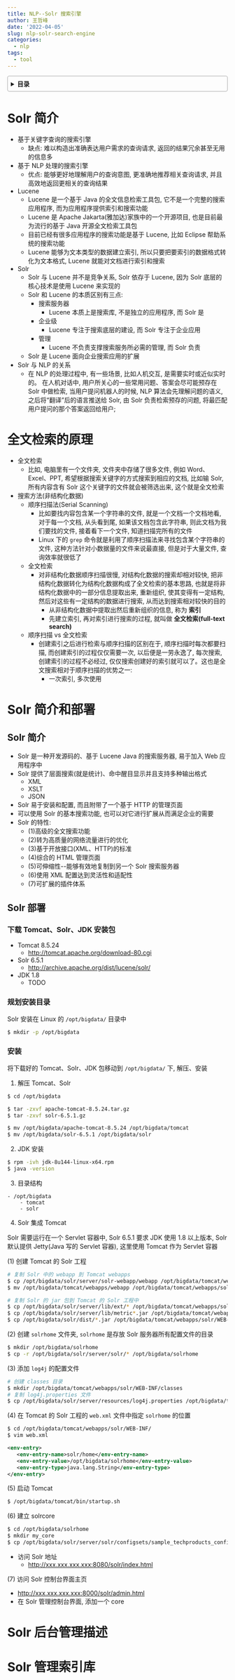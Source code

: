 ```yaml
---
title: NLP--Solr 搜索引擎
author: 王哲峰
date: '2022-04-05'
slug: nlp-solr-search-engine
categories:
  - nlp
tags:
  - tool
---
```


<style>
details {
    border: 1px solid #aaa;
    border-radius: 4px;
    padding: .5em .5em 0;
}
summary {
    font-weight: bold;
    margin: -.5em -.5em 0;
    padding: .5em;
}
details[open] {
    padding: .5em;
}
details[open] summary {
    border-bottom: 1px solid #aaa;
    margin-bottom: .5em;
}
</style>

<details><summary>目录</summary><p>

- [Solr 简介](#solr-简介)
- [全文检索的原理](#全文检索的原理)
- [Solr 简介和部署](#solr-简介和部署)
  - [Solr 简介](#solr-简介-1)
  - [Solr 部署](#solr-部署)
    - [下载 Tomcat、Solr、JDK 安装包](#下载-tomcatsolrjdk-安装包)
    - [规划安装目录](#规划安装目录)
    - [安装](#安装)
- [Solr 后台管理描述](#solr-后台管理描述)
- [Solr 管理索引库](#solr-管理索引库)
</p></details><p></p>

# Solr 简介

- 基于关键字查询的搜索引擎
    - 缺点: 难以构造出准确表达用户需求的查询请求, 返回的结果冗余甚至无用的信息多
- 基于 NLP 处理的搜索引擎
    - 优点: 能够更好地理解用户的查询意图, 更准确地推荐相关查询请求, 并且高效地返回更相关的查询结果
- Lucene
    - Lucene 是一个基于 Java 的全文信息检索工具包, 它不是一个完整的搜索应用程序, 而为应用程序提供索引和搜索功能
    - Lucene 是 Apache Jakarta(雅加达)家族中的一个开源项目, 也是目前最为流行的基于 Java 开源全文检索工具包
    - 目前已经有很多应用程序的搜索功能是基于 Lucene, 比如 Eclipse 帮助系统的搜索功能
    - Lucene 能够为文本类型的数据建立索引, 所以只要把要索引的数据格式转化为文本格式, Lucene 就能对文档进行索引和搜索
- Solr
    - Solr 与 Lucene 并不是竞争关系, Solr 依存于 Lucene, 因为 Solr 底层的核心技术是使用 Lucene 来实现的
    - Solr 和 Lucene 的本质区别有三点:
        - 搜索服务器
            - Lucene 本质上是搜索库, 不是独立的应用程序, 而 Solr 是
        - 企业级
            - Lucene 专注于搜索底层的建设, 而 Solr 专注于企业应用
        - 管理
            - Lucene 不负责支撑搜索服务所必需的管理, 而 Solr 负责
    - Solr 是 Lucene 面向企业搜索应用的扩展
- Solr 与 NLP 的关系
    - 在 NLP 的处理过程中, 有一些场景, 比如人机交互, 是需要实时或近似实时的。
      在人机对话中, 用户所关心的一些常用问题、答案会尽可能预存在 Solr 中做检索, 
      当用户提问机器人的时候, NLP 算法会先理解问题的语义, 之后将“翻译”后的语言推送给 Solr, 
      由 Solr 负责检索预存的问题, 将最匹配用户提问的那个答案返回给用户; 

# 全文检索的原理

- 全文检索
    - 比如, 电脑里有一个文件夹, 文件夹中存储了很多文件, 例如 Word、Excel、PPT, 希望根据搜索关键字的方式搜索到相应的文档, 
      比如输 Solr, 所有内容含有 Solr 这个关键字的文件就会被筛选出来, 这个就是全文检索
- 搜索方法(非结构化数据)
    - 顺序扫描法(Serial Scanning)
        - 比如要找内容包含某一个字符串的文件, 就是一个文档一个文档地看, 对于每一个文档, 从头看到尾, 
          如果该文档包含此字符串, 则此文档为我们要找的文件, 接着看下一个文件, 知道扫描完所有的文件
        - Linux 下的 `grep` 命令就是利用了顺序扫描法来寻找包含某个字符串的文件, 这种方法针对小数据量的文件来说最直接, 
          但是对于大量文件, 查询效率就很低了
    - 全文检索
         - 对非结构化数据顺序扫描很慢, 对结构化数据的搜索却相对较快, 把非结构化数据转化为结构化数据构成了全文检索的基本思路, 
           也就是将非结构化数据中的一部分信息提取出来, 重新组织, 使其变得有一定结构, 然后对这些有一定结构的数据进行搜索, 
           从而达到搜索相对较快的目的
            - 从非结构化数据中提取出然后重新组织的信息, 称为 **索引**
            - 先建立索引, 再对索引进行搜索的过程, 就叫做 **全文检索(full-text search)**
    - 顺序扫描 vs 全文检索
        - 创建索引之后进行检索与顺序扫描的区别在于, 顺序扫描时每次都要扫描, 而创建索引的过程仅仅需要一次, 以后便是一劳永逸了, 
          每次搜索, 创建索引的过程不必经过, 仅仅搜索创建好的索引就可以了。这也是全文搜索相对于顺序扫描的优势之一:
            - 一次索引, 多次使用

# Solr 简介和部署

## Solr 简介

- Solr 是一种开发源码的、基于 Lucene Java 的搜索服务器, 易于加入 Web 应用程序中
- Solr 提供了层面搜索(就是统计)、命中醒目显示并且支持多种输出格式
    - XML
    - XSLT
    - JSON
- Solr 易于安装和配置, 而且附带了一个基于 HTTP 的管理页面
- 可以使用 Solr 的基本搜索功能, 也可以对它进行扩展从而满足企业的需要
- Solr 的特性:
    - (1)高级的全文搜索功能
    - (2)转为高质量的网络流量进行的优化
    - (3)基于开放接口(XML、HTTP)的标准
    - (4)综合的 HTML 管理页面
    - (5)可伸缩性--能够有效地复制到另一个 Solr 搜索服务器
    - (6)使用 XML 配置达到灵活性和适配性
    - (7)可扩展的插件体系

## Solr 部署

### 下载 Tomcat、Solr、JDK 安装包

- Tomcat 8.5.24
     - http://tomcat.apache.org/download-80.cgi
- Solr 6.5.1
     - http://archive.apache.org/dist/lucene/solr/
- JDK 1.8
     - TODO

### 规划安装目录

Solr 安装在 Linux 的 `/opt/bigdata/` 目录中

```bash
$ mkdir -p /opt/bigdata
```

### 安装

将下载好的 Tomcat、Solr、JDK 包移动到 `/opt/bigdata/` 下, 解压、安装

1. 解压 Tomcat、Solr

```bash
$ cd /opt/bigdata

$ tar -zxvf apache-tomcat-8.5.24.tar.gz
$ tar -zxvf solr-6.5.1.gz

$ mv /opt/bigdata/apache-tomcat-8.5.24 /opt/bigdata/tomcat
$ mv /opt/bigdata/solr-6.5.1 /opt/bigdata/solr
```

2. JDK 安装
         
```bash
$ rpm -ivh jdk-8u144-linux-x64.rpm
$ java -version
```

3. 目录结构

```
- /opt/bigdata
    - tomcat
    - solr
```

4. Solr 集成 Tomcat

Solr 需要运行在一个 Servlet 容器中, Solr 6.5.1 要求 JDK 使用 1.8 以上版本, 
Solr 默认提供 Jetty(Java 写的 Servlet 容器), 这里使用 Tomcat 作为 Servlet 容器
      
(1) 创建 Tomcat 的 Solr 工程

```bash
# 复制 Solr 中的 webapp 到 Tomcat webapps
$ cp /opt/bigdata/solr/server/solr-webapp/webapp /opt/bigdata/tomcat/webapps/
$ mv /opt/bigdata/tomcat/webapps/webapp /opt/bigdata/tomcat/webapps/solr

# 复制 Solr 的 jar 包到 Tomcat 的 Solr 工程中
$ cp /opt/bigdata/solr/server/lib/ext/* /opt/bigdata/tomcat/webapps/solr/WEB-INF/lib
$ cp /opt/bigdata/solr/server/lib/metric*.jar /opt/bigdata/tomcat/webapps/solr/WEB-INF/lib
$ cp /opt/bigdata/solr/dist/*.jar /opt/bigdata/tomcat/webapps/solr/WEB-INF/lib
```    

(2) 创建 `solrhome` 文件夹, `solrhome` 是存放 Solr 服务器所有配置文件的目录

```bash
$ mkdir /opt/bigdata/solrhome
$ cp -r /opt/bigdata/solr/server/solr/* /opt/bigdata/solrhome
```

(3) 添加 `log4j` 的配置文件

```bash
# 创建 classes 目录
$ mkdir /opt/bigdata/tomcat/webapps/solr/WEB-INF/classes
# 复制 log4j.properties 文件
$ cp /opt/bigdata/solr/server/resources/log4j.properties /opt/bigdata/tomcat/webapps/solr/WEB-INF/classes
```    

(4) 在 Tomcat 的 Solr 工程的 `web.xml` 文件中指定 `solrhome` 的位置

```bash
$ cd /opt/bigdata/tomcat/webapps/solr/WEB-INF/
$ vim web.xml
```    
         
```xml
<env-entry>
   <env-entry-name>solr/home</env-entry-name>
   <env-entry-value>/opt/bigdata/solrhome</env-entry-value>
   <env-entry-type>java.lang.String</env-entry-type>
</env-entry>
```

(5) 启动 Tomcat

```bash
$ /opt/bigdata/tomcat/bin/startup.sh
```

(6) 建立 solrcore

```bash
$ cd /opt/bigdata/solrhome
$ mkdir my_core
$ cp /opt/bigdata/solr/server/solr/configsets/sample_techproducts_config/conf /opt/bigdata/solrhome/my_core
```

- 访问 Solr 地址
    - http://xxx.xxx.xxx.xxx:8080/solr/index.html

(7) 访问 Solr 控制台界面主页

- http://xxx.xxx.xxx.xxx:8000/solr/admin.html
- 在 Solr 管理控制台界面, 添加一个 core

# Solr 后台管理描述


# Solr 管理索引库


